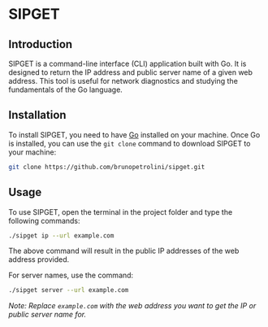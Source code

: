 # SIPGET

## Introduction

SIPGET is a command-line interface (CLI) application built with Go. It is designed to return the IP address and public server name of a given web address. This tool is useful for network diagnostics and studying the fundamentals of the Go language.

## Installation

To install SIPGET, you need to have [Go](https://go.dev/doc/install) installed on your machine. Once Go is installed, you can use the `git clone` command to download SIPGET to your machine:

```bash
git clone https://github.com/brunopetrolini/sipget.git
```

## Usage

To use SIPGET, open the terminal in the project folder and type the following commands:

```bash
./sipget ip --url example.com
```

The above command will result in the public IP addresses of the web address provided.

For server names, use the command:

```bash
./sipget server --url example.com
```

_Note: Replace `example.com` with the web address you want to get the IP or public server name for._
